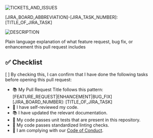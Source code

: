 ![TICKETS_AND_ISSUES]

[JIRA_BOARD_ABBREVIATION]-[JIRA_TASK_NUMBER]: [TITLE_OF_JIRA_TASK]

![DESCRIPTION]

Plain language explanation of what feature request, bug fix, or enhancement this pull request includes

## ✅ Checklist

[ ] By checking this, I can confirm that I have done the following tasks before opening this pull request:

- 📚 My Pull Request Title follows this pattern: [FEATURE_REQUEST|ENHANCEMENT|BUG_FIX] [JIRA_BOARD_NUMBER]: [TITLE_OF_JIRA_TASK]
- 🔎 I have self-reviewed my code.
- 📚 I have updated the relevant documentation.
- 🧪 My code passes unit tests that are present in this repository.
- 💅 My code passes standardized linting checks.
- 👥 I am complying with our [Code of Conduct](REPLACE_WITH_URL_TO_PROJECT_CODE_OF_CONDUCT).


<!-- REFERENCES -->
<!-- Color codes pass WCAG Standards, headers use alt text -->

[DESCRIPTION]: https://img.shields.io/badge/description-A23006?style=for-the-badge
[TICKETS_AND_ISSUES]: https://img.shields.io/badge/tickets_&_issues-0859A1?style=for-the-badge
[CHECKLIST]: https://img.shields.io/badge/checklist-AD0031?style=for-the-badge